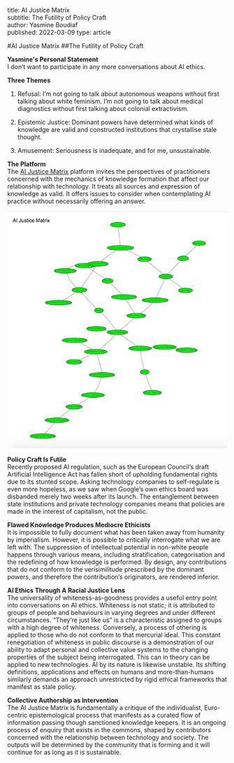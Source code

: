 title: AI Justice Matrix  
subtitle: The Futility of Policy Craft  
author: Yasmine Boudiaf  
published: 2022-03-09
type: article


#AI Justice Matrix 
##The Futility of Policy Craft 

**Yasmine's Personal Statement**  
I don’t want to participate in any more conversations about AI ethics.

**Three Themes**

1.  Refusal: I’m not going to talk about autonomous weapons without first talking about white feminism. I’m not going to talk about medical diagnostics without first talking about colonial extractivism.

2.  Epistemic Justice: Dominant powers have determined what kinds of knowledge are valid and constructed institutions that crystallise stale thought.

3.  Amusement: Seriousness is inadequate, and for me, unsustainable.  
    
**The Platform**  
The [AI Justice Matrix](https://aijusticematrix.com/) platform invites the perspectives of practitioners concerned with the mechanics of knowledge formation that affect our relationship with technology. It treats all sources and expression of knowledge as valid. It offers issues to consider when contemplating AI practice without necessarily offering an answer.

![image of IA Justice Matrix platform](/static/img/yasmine_ai_justice.jpg)

**Policy Craft Is Futile**  
Recently proposed AI regulation, such as the European Council’s draft Artificial Intelligence Act has fallen short of upholding fundamental rights due to its stunted scope. Asking technology companies to self-regulate is even more hopeless, as we saw when Google’s own ethics board was disbanded merely two weeks after its launch. The entanglement between state institutions and private technology companies means that policies are made in the interest of capitalism, not the public.  

**Flawed Knowledge Produces Mediocre Ethicists**  
It is impossible to fully document what has been taken away from humanity by imperialism. However, it is possible to critically interrogate what we are left with. The suppression of intellectual potential in non-white people happens through various means, including stratification, categorisation and the redefining of how knowledge is performed. By design, any contributions that do not conform to the verisimilitude prescribed by the dominant powers, and therefore the contribution’s originators, are rendered inferior.  

**AI Ethics Through A Racial Justice Lens**  
The universality of whiteness-as-goodness provides a useful entry point into conversations on AI ethics. Whiteness is not static; it is attributed to groups of people and behaviours in varying degrees and under different circumstances. “They’re just like us” is a characteristic assigned to groups with a high degree of whiteness. Conversely, a process of othering is applied to those who do not conform to that mercurial ideal. This constant renegotiation of whiteness in public discourse is a demonstration of our ability to adapt personal and collective value systems to the changing properties of the subject being interrogated. This can in theory can be applied to new technologies. AI by its nature is likewise unstable. Its shifting definitions, applications and effects on humans and more-than-humans similarly demands an approach unrestricted by rigid ethical frameworks that manifest as stale policy.

**Collective Authorship as Intervention**  
The AI Justice Matrix is fundamentally a critique of the individualist, Euro-centric epistemological process that manifests as a curated flow of information passing though sanctioned knowledge keepers. It is an ongoing process of enquiry that exists in the commons, shaped by contributors concerned with the relationship between technology and society. The outputs will be determined by the community that is forming and it will continue for as long as it is sustainable.
